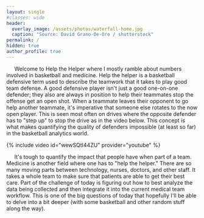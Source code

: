 ```yaml
---
layout: single
#classes: wide
header:
  overlay_image: /assets/photos/waterfall-home.jpg
  caption: "Source: David Grano-De-Oro / shutterstock"
permalink: /
hidden: true
author_profile: true
---
```

&ensp;&ensp;&ensp;Welcome to Help the Helper where I mostly ramble about numbers involved in basketball and medicine. Help the helper is a basketball defensive term used to describe the teamwork that it takes to play good team defense. A good defensive player isn't just a good one-on-one defender; they also are always in position to help their teammates stop the offense get an open shot. When a teammate leaves their opponent to go help another teammate, it's imperative that someone else rotates to the now open player. This is seen most often on drives where the opposite defender has to "step up" to stop the drive as in the video below. This concept is what makes quantifying the quality of defenders impossible (at least so far) in the basketball analytics world.

{% include video id="wewSQtI44ZU" provider="youtube" %} 

&ensp;&ensp;&ensp;It's tough to quantify the impact that people have when part of a team. Medicine is another field where one has to "help the helper." There are so many moving parts between technology, nurses, doctors, and other staff. It takes a whole team to make sure that patients are able to get their best care. Part of the challenge of today is figuring out how to best analyze the data being collected and then integrate it into the current medical team workflow. This is one of the big questions of today that hopefully I'll be able to delve into a bit deeper (with some basketball and other random stuff along the way). 
